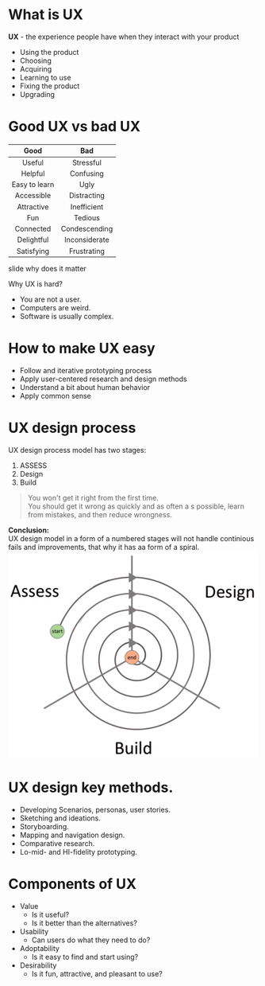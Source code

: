 # What is UX
**UX** - the experience people have when they interact with your product
* Using the product
* Choosing
* Acquiring
* Learning to use
* Fixing the product
* Upgrading

# Good UX vs bad UX
| Good           | Bad            |
|:--------------:|:--------------:|
| Useful         | Stressful      |
| Helpful        | Confusing      |
| Easy to learn  | Ugly           |
| Accessible     | Distracting    |
| Attractive     | Inefficient    |
| Fun            | Tedious        |
| Connected      | Condescending  |
| Delightful     | Inconsiderate  |
| Satisfying     | Frustrating    |

slide why does it matter
	
Why UX is hard?
* You are not a user.
* Computers are weird.
* Software is usually complex.

# How to make UX easy
* Follow and iterative prototyping process
* Apply user-centered research and design methods
* Understand a bit about human behavior
* Apply common sense

# UX design process
UX design process model has two stages:
1. ASSESS
2. Design
3. Build

> You won't get it right from the first time.  
> You should get it wrong as quickly and as often a s possible, learn from mistakes, and then reduce wrongness.

**Conclusion:**  
UX design model in a form of a numbered stages will not handle continious fails and improvements, that why it has aa form of a spiral.
![UX design model](./img/101-1.png)

# UX design key methods.
* Developing Scenarios, personas, user stories.
* Sketching and ideations.
* Storyboarding.
* Mapping and navigation design.
* Comparative research.
* Lo-mid- and HI-fidelity prototyping.


# Components of UX
* Value
  *	Is it useful?
  *	Is it better than the alternatives?
* Usability
  *	Can users do what they need to do?
* Adoptability
  *	Is it easy to find and start using?
* Desirability
  *	Is it fun, attractive, and pleasant to use?